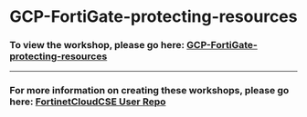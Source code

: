 <h1>GCP-FortiGate-protecting-resources</h1><h3>To view the workshop, please go here: <a href="https://fortinetcloudcse.github.io/GCP-FortiGate-protecting-resources/">GCP-FortiGate-protecting-resources</a></h3><hr><h3>For more information on creating these workshops, please go here: <a href="https://fortinetcloudcse.github.io/UserRepo/">FortinetCloudCSE User Repo</a></h3>